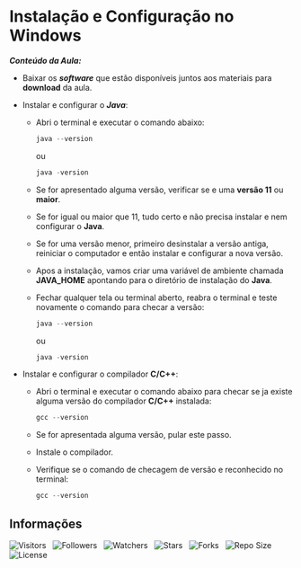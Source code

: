 <!-- Titulo -->
# Instalação e Configuração no Windows

***Conteúdo da Aula:***

* Baixar os ***software*** que estão disponíveis juntos aos materiais para **download** da aula.
* Instalar e configurar o ***Java***:
  * Abri o terminal e executar o comando abaixo:

    ```powershell
    java --version
    ```

    ou

    ```powershell
    java -version
    ```

  * Se for apresentado alguma versão, verificar se e uma **versão 11** ou **maior**.
  * Se for igual ou maior que 11, tudo certo e não precisa instalar e nem configurar o **Java**.
  * Se for uma versão menor, primeiro desinstalar a versão antiga, reiniciar o computador e então instalar e configurar a nova versão.
  * Apos a instalação, vamos criar uma variável de ambiente chamada **JAVA_HOME** apontando para o diretório de instalação do **Java**.
  * Fechar qualquer tela ou terminal aberto, reabra o terminal e teste novamente o comando para checar a versão:

    ```powershell
    java --version
    ```

    ou

    ```powershell
    java -version
    ```

* Instalar e configurar o compilador **C/C++**:
  * Abri o terminal e executar o comando abaixo para checar se ja existe alguma versão do compilador **C/C++** instalada:

    ```powershell
    gcc --version
    ```

  * Se for apresentada alguma versão, pular este passo.
  * Instale o compilador.
  * Verifique se o comando de checagem de versão e reconhecido no terminal:

    ```powershell
    gcc --version
    ```

<!-- Table of Contents -->
<!-- ## Tabela de Conteúdos -->

<!-- - [Vista por Cima](#vista-por-cima) -->
  <!-- - [Foto da Tela](#foto-da-tela) -->
  <!-- - [Links](#links) -->
<!-- - [Meu Processo](#meu-processo) -->
  <!-- - [Construido com](#construido-com) -->
  <!-- - [O que Aprendi](#o-que-aprendi) -->
  <!-- - [Desenvolvimento Continuo](#desenvolvimento-continuo) -->
  <!-- - [Recursos Uteis](#recursos-uteis) -->
<!-- - [Autores](#autores) -->
<!-- - [Agradecimentos](#agradecimentos) -->
<!-- - [Informações](#informações) -->

<!-- Overview-->
<!-- ## Vista por Cima -->
<!-- Screenshot -->
<!-- ### Foto da Tela -->
<!-- Links -->
<!-- ### Links -->
<!-- My Process -->
<!-- ## Meu Processo -->
<!-- Built with -->
<!-- ### Construido com -->
<!-- What I Learned -->
<!-- ### O que Aprendi -->
<!-- Continued Development -->
<!-- ### Desenvolvimento Continuo -->
<!-- Useful Resources -->
<!-- ### Recursos Uteis -->
<!-- Authors -->
<!-- ## Autores -->
<!-- Acknowledgments -->
<!-- ## Agradecimentos -->
<!-- Information -->
## Informações

![Visitors](https://api.visitorbadge.io/api/visitors?path=Devsgeeknerd%2Fcla-ins-con-win-pre-amb-alg-log-par-pro-bas-ava&label=Visitantes&labelColor=%23f9e64f&countColor=%23008000&style=plastic "Total de Visitas")
&nbsp;
![Followers](https://img.shields.io/github/followers/Devsgeeknerd?style=p&label=Seguidores&labelColor=f9e64f&color=008000 "Total de Seguidores")
&nbsp;
![Watchers](https://img.shields.io/github/watchers/Devsgeeknerd/cla-ins-con-win-pre-amb-alg-log-par-pro-bas-ava?style=p&label=Observadores&labelColor=f9e64f&color=008000 "Total de Observadores")
&nbsp;
![Stars](https://img.shields.io/github/stars/Devsgeeknerd/cla-ins-con-win-pre-amb-alg-log-par-pro-bas-ava?style=p&label=Estrelas&labelColor=f9e64f&color=008000 "Total de Estrelas")
&nbsp;
![Forks](https://img.shields.io/github/forks/Devsgeeknerd/cla-ins-con-win-pre-amb-alg-log-par-pro-bas-ava?style=p&label=Bifurcações&labelColor=f9e64f&color=008000 "Total de Bifurcações")
&nbsp;
![Repo Size](https://img.shields.io/github/repo-size/Devsgeeknerd/cla-ins-con-win-pre-amb-alg-log-par-pro-bas-ava?style=p&label=Tamanho&labelColor=f9e64f&color=008000 "Tamanho do Repositório")
&nbsp;
![License](https://img.shields.io/github/license/Devsgeeknerd/cla-ins-con-win-pre-amb-alg-log-par-pro-bas-ava?style=p&label=Licença&labelColor=f9e64f&color=008000 "Licença do Repositório")
